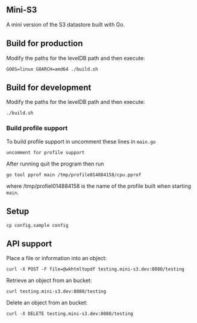 ## Mini-S3

A mini version of the S3 datastore built with Go.

## Build for production

Modify the paths for the levelDB path and then execute:

	GOOS=linux GOARCH=amd64 ./build.sh

## Build for development

Modify the paths for the levelDB path and then execute:

	./build.sh

### Build profile support

To build profile support in uncomment these lines in `main.go`

	uncomment for profile support

After running quit the program then run

	go tool pprof main /tmp/profile014884158/cpu.pprof

where /tmp/profiel014884158 is the name of the profile built when starting
`main`.

## Setup

	cp config.sample config

## API support

Place a file or information into an object:

	curl -X POST -F file=@wkhtmltopdf testing.mini-s3.dev:8080/testing

Retrieve an object from an bucket:

	curl testing.mini-s3.dev:8080/testing

Delete an object from an bucket:

	curl -X DELETE testing.mini-s3.dev:8080/testing
